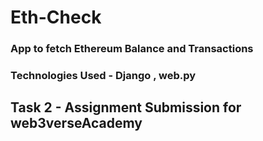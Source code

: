 # Eth-Check
### App to fetch Ethereum Balance and Transactions
### Technologies Used - Django , web.py

## Task 2 - Assignment Submission for web3verseAcademy
